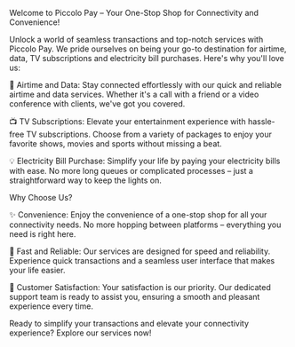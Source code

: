Welcome to Piccolo Pay – Your One-Stop Shop for Connectivity and Convenience!

Unlock a world of seamless transactions and top-notch services with Piccolo Pay. We pride ourselves on being your go-to destination for airtime, data, TV subscriptions and electricity bill purchases. Here's why you'll love us:

📱 Airtime and Data: Stay connected effortlessly with our quick and reliable airtime and data services. Whether it's a call with a friend or a video conference with clients, we've got you covered.

📺 TV Subscriptions: Elevate your entertainment experience with hassle-free TV subscriptions. Choose from a variety of packages to enjoy your favorite shows, movies and sports without missing a beat.

💡 Electricity Bill Purchase: Simplify your life by paying your electricity bills with ease. No more long queues or complicated processes – just a straightforward way to keep the lights on.

Why Choose Us?

✨ Convenience: Enjoy the convenience of a one-stop shop for all your connectivity needs. No more hopping between platforms – everything you need is right here.

🚀 Fast and Reliable: Our services are designed for speed and reliability. Experience quick transactions and a seamless user interface that makes your life easier.

🤝 Customer Satisfaction: Your satisfaction is our priority. Our dedicated support team is ready to assist you, ensuring a smooth and pleasant experience every time.

Ready to simplify your transactions and elevate your connectivity experience? Explore our services now!
